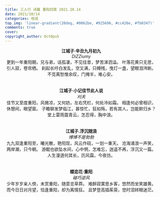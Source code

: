 ```yaml
---
title: 三人行 诗篇 重阳四首 2021.10.14
date: 2021/10/14
categories: 他说
top_img: 'linear-gradient(20deg, #0062be, #925696, #cc426e, #fb0347)'
comments: true
cover: 
copyright_author: Oct0pu5
---
```


<center>
<b>江城子·辛丑九月初九</b><br>
<i>DiZZiumy</i><br>
更到一年重阳期，兄与弟，话孤凄，不见往昔，梦苦涕泗溢。
叶落花黄只无思，引人寂，卷帘栖。
刹起长吁白发乱，空又满，只樽残，曳灯一盏，望眼泪涔断。
不觅离愁惟余叹，门掩半，难心安。
</center>
<br>
<br>
<center>
<b>江城子·小记佳节此人说</b><br>
<i>刈夫</i><br>
佳节又至度重阳，风微凉，又何妨，左右凭栏，何处冷如霜。
相逢何必曾相识，休憩间，眼望窗。
子瞻聊发梦临江，甚惊忙，狂如殇，若有其人，岂能默归乡？
堂上雷雨震青云，怎忍得，胸中浪。
</center>
<br>
<br>
<center>
<b>江城子.浮沉随浪</b><br>
<i>博博不是勃勃</i><br>
九九双逢重阳至，曦光散，艳阳现，风云作砚，一划一重天。
沧海涌浪一声笑，两岸潮，只今朝。
游鲲也欲坠水间，心中惘，怎难忘，逍遥不再，浮沉又一篇。
人生漫道何其长，历风霜，今夜彷。
</center>
<br>
<br>
<center>
<b>蝶恋花·重阳</b><br>
<i>碰巧逆风</i><br>
少年岁岁亲人傍，未赏重阳，随意览草莽。
难醉寂寞思乡客，悠然而坐笑雄黄。
而今日日对月望，恰逢重阳，却为离情狂。
且梦登高插茱萸，觉时泪转眼迷茫。
</center>